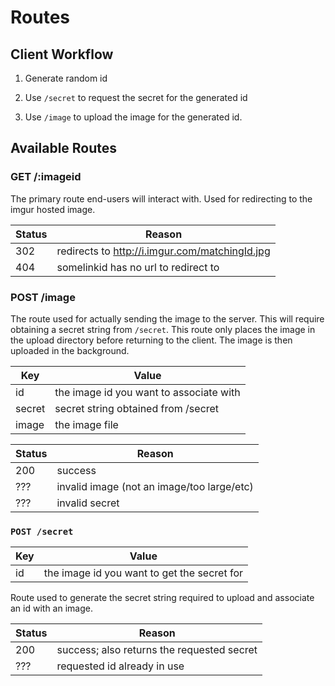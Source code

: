 # Routes

## Client Workflow

1. Generate random id

2. Use `/secret` to request the secret for the generated id

3. Use `/image` to upload the image for the generated id.

## Available Routes

### GET /:imageid

The primary route end-users will interact with.
Used for redirecting to the imgur hosted image.

| Status | Reason |
---------|---------
302 | redirects to http://i.imgur.com/matchingId.jpg
404 | somelinkid has no url to redirect to
	

### POST /image

The route used for actually sending the image to the server.
This will require obtaining a secret string from `/secret`.
This route only places the image in the upload directory before
returning to the client. The image is then uploaded in the
background.

| Key | Value |
------|--------
id | the image id you want to associate with
secret | secret string obtained from /secret
image | the image file

| Status | Reason |
---------|---------
200 | success
??? |  invalid image (not an image/too large/etc)
??? | invalid secret

### `POST /secret`

| Key | Value |
------|--------
id | the image id you want to get the secret for

Route used to generate the secret string required to upload and
associate an id with an image.

| Status | Reason |
---------|---------
200 | success; also returns the requested secret
??? | requested id already in use
